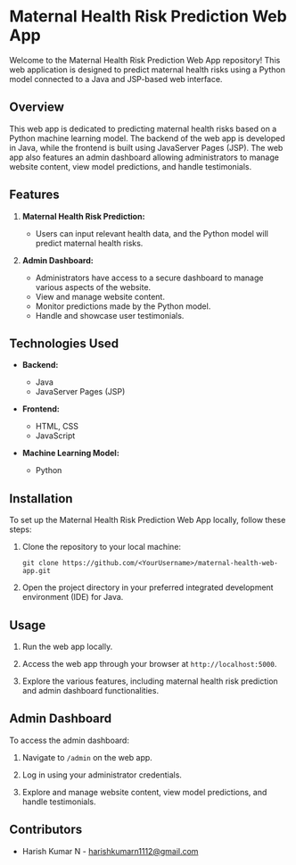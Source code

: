 # Maternal Health Risk Prediction Web App

Welcome to the Maternal Health Risk Prediction Web App repository! This web application is designed to predict maternal health risks using a Python model connected to a Java and JSP-based web interface.

## Overview

This web app is dedicated to predicting maternal health risks based on a Python machine learning model. The backend of the web app is developed in Java, while the frontend is built using JavaServer Pages (JSP). The web app also features an admin dashboard allowing administrators to manage website content, view model predictions, and handle testimonials.

## Features

1. **Maternal Health Risk Prediction:**
   - Users can input relevant health data, and the Python model will predict maternal health risks.
   
2. **Admin Dashboard:**
   - Administrators have access to a secure dashboard to manage various aspects of the website.
   - View and manage website content.
   - Monitor predictions made by the Python model.
   - Handle and showcase user testimonials.

## Technologies Used

- **Backend:**
  - Java
  - JavaServer Pages (JSP)

- **Frontend:**
  - HTML, CSS
  - JavaScript

- **Machine Learning Model:**
  - Python

## Installation

To set up the Maternal Health Risk Prediction Web App locally, follow these steps:

1. Clone the repository to your local machine:

   ```
   git clone https://github.com/<YourUsername>/maternal-health-web-app.git
   ```

2. Open the project directory in your preferred integrated development environment (IDE) for Java.


## Usage

1. Run the web app locally.

2. Access the web app through your browser at `http://localhost:5000`.

3. Explore the various features, including maternal health risk prediction and admin dashboard functionalities.

## Admin Dashboard

To access the admin dashboard:

1. Navigate to `/admin` on the web app.

2. Log in using your administrator credentials.

3. Explore and manage website content, view model predictions, and handle testimonials.

## Contributors

- Harish Kumar N - harishkumarn1112@gmail.com
